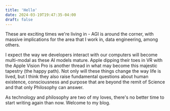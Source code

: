 ```yaml
---
title: 'Hello'
date: 2024-03-19T19:47:35-04:00
draft: false
---
```


These are exciting times we're living in - AGI is around the corner, with massive implications for the area that I work in, data engineering, among others. 

I expect the way we developers interact with our computers will become multi-modal as these AI models mature. Apple dipping their toes in VR with the Apple Vision Pro is another thread in what may become this majestic tapestry (the happy path). Not only will these things change the way life is lived, but I think they also raise fundamental questions about human existence, consciousness and purpose that are beyond the remit of Science and that only Philosophy can answer. 

As technology and philosophy are two of my loves, there's no better time to start writing again than now. Welcome to my blog.